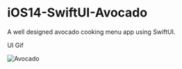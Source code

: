 # iOS14-SwiftUI-Avocado
A well designed avocado cooking menu app using SwiftUI.

UI Gif

![Avocado](https://user-images.githubusercontent.com/32461567/134335514-448d793c-1923-4486-9fa7-7f2e89265400.gif)
